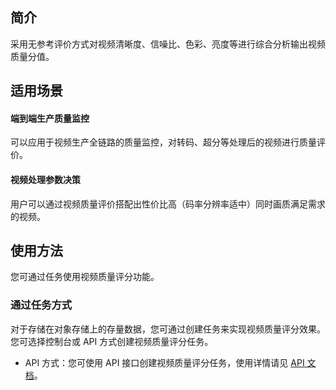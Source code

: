 ## 简介

采用无参考评价方式对视频清晰度、信噪比、色彩、亮度等进行综合分析输出视频质量分值。


## 适用场景

#### 端到端生产质量监控

可以应用于视频生产全链路的质量监控，对转码、超分等处理后的视频进行质量评价。

#### 视频处理参数决策

用户可以通过视频质量评价搭配出性价比高（码率分辨率适中）同时画质满足需求的视频。


## 使用方法

您可通过任务使用视频质量评分功能。


### 通过任务方式

对于存储在对象存储上的存量数据，您可通过创建任务来实现视频质量评分效果。您可选择控制台或 API 方式创建视频质量评分任务。

- API 方式：您可使用 API 接口创建视频质量评分任务，使用详情请见 [API 文档](https://cloud.tencent.com/document/product/460/76906)。




